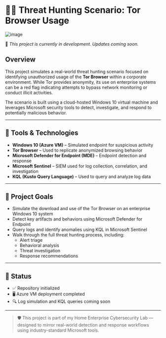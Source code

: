 # 🕵️‍♂️ Threat Hunting Scenario: Tor Browser Usage

![image](https://github.com/user-attachments/assets/b3f11519-dcd1-48c4-af69-46abd5431c42)


🚧 *This project is currently in development. Updates coming soon.*

## Overview

This project simulates a real-world threat hunting scenario focused on identifying unauthorized usage of the **Tor Browser** within a corporate environment. While Tor provides anonymity, its use on enterprise systems can be a red flag indicating attempts to bypass network monitoring or conduct illicit activities.

The scenario is built using a cloud-hosted Windows 10 virtual machine and leverages Microsoft security tools to detect, investigate, and respond to potentially malicious behavior.

---

## 🔧 Tools & Technologies

- **Windows 10 (Azure VM)** – Simulated endpoint for suspicious activity
- **Tor Browser** – Used to replicate anonymized browsing behavior
- **Microsoft Defender for Endpoint (MDE)** – Endpoint detection and response
- **Microsoft Sentinel** – SIEM used for log collection, correlation, and investigation
- **KQL (Kusto Query Language)** – Used to query and analyze log data

---

## 🎯 Project Goals

- Simulate the download and use of the Tor Browser on an enterprise Windows 10 system
- Detect key artifacts and behaviors using Microsoft Defender for Endpoint
- Query logs and identify anomalies using KQL in Microsoft Sentinel
- Walk through the full threat hunting process, including:
  - Alert triage
  - Behavioral analysis
  - Threat investigation
  - Response recommendations

---

## 📌 Status

- ✅ Repository initialized
- 🖥️ Azure VM deployment completed
- 🔍 Log simulation and KQL queries coming soon

---

> 🛡️ This project is part of my Home Enterprise Cybersecurity Lab — designed to mirror real-world detection and response workflows using industry-standard Microsoft tools.
